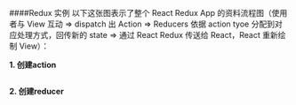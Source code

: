 ####Redux 实例
以下这张图表示了整个 React Redux App 的资料流程图（使用者与 View 互动 => dispatch 出 Action => Reducers 依据 action tyoe 分配到对应处理方式，回传新的 state => 通过 React Redux 传送给 React，React 重新绘制 View）：

**1. 创建action**
```
```

**2. 创建reducer**
```
```